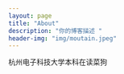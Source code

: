 ```yaml
---
layout: page
title: "About"
description: "你的博客描述 " 
header-img: "img/moutain.jpeg"
---
```


杭州电子科技大学本科在读菜狗






